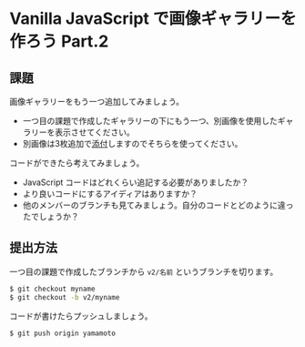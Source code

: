 # Vanilla JavaScript で画像ギャラリーを作ろう Part.2

## 課題

画像ギャラリーをもう一つ追加してみましょう。

- 一つ目の課題で作成したギャラリーの下にもう一つ、別画像を使用したギャラリーを表示させてください。
- 別画像は3枚追加で[添付](./gallery.zip)しますのでそちらを使ってください。

コードができたら考えてみましょう。

- JavaScript コードはどれくらい追記する必要がありましたか？
- より良いコードにするアイディアはありますか？
- 他のメンバーのブランチも見てみましょう。自分のコードとどのように違ったでしょうか？

## 提出方法

一つ目の課題で作成したブランチから `v2/名前` というブランチを切ります。

```bash
$ git checkout myname
$ git checkout -b v2/myname
```

コードが書けたらプッシュしましょう。

```bash
$ git push origin yamamoto
```
